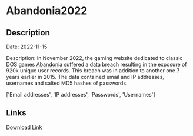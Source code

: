 # Abandonia2022

## Description

Date: 2022-11-15

Description:
In November 2022, the gaming website dedicated to classic DOS games <a href="https://twitter.com/FalconFeedsio/status/1594670215471792130" target="_blank" rel="noopener">Abandonia</a> suffered a data breach resulting in the exposure of 920k unique user records. This breach was in addition to another one 7 years earlier in 2015. The data contained email and IP addresses, usernames and salted MD5 hashes of passwords.


['Email addresses', 'IP addresses', 'Passwords', 'Usernames']

## Links

[Download Link](https://link-to.net/1229997/362.28798781579917/dynamic/?r=YWJhbmRvbmlhLmNvbQ==)